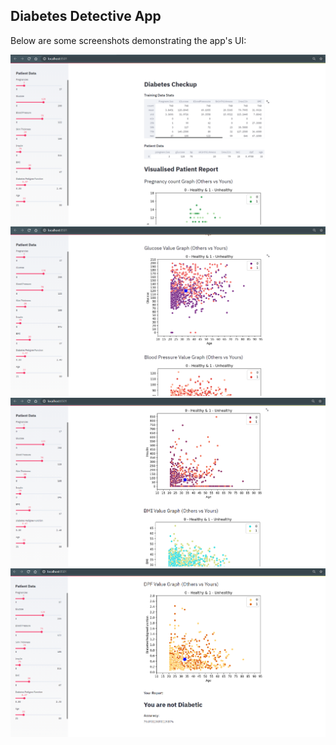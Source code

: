 ## Diabetes Detective App
Below are some screenshots demonstrating the app's UI:

![](https://github.com/vassa33/alu-machine_learning/blob/main/diabetes_prediction_system/images/1.PNG)
![](https://github.com/vassa33/alu-machine_learning/blob/main/diabetes_prediction_system/images/2.PNG)
![](https://github.com/vassa33/alu-machine_learning/blob/main/diabetes_prediction_system/images/3.PNG)
![](https://github.com/vassa33/alu-machine_learning/blob/main/diabetes_prediction_system/images/4.PNG)
